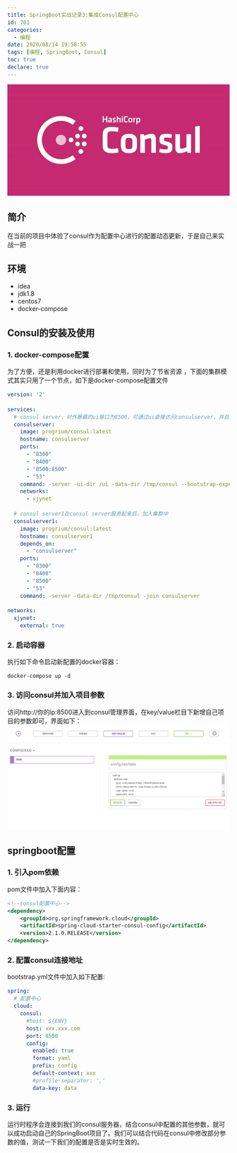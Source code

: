 ```yaml
---
title: SpringBoot实战记录3:集成Consul配置中心
id: 701
categories:
  - 编程
date: 2020/08/14 19:58:55        
tags: [编程, SpringBoot, Consul]
toc: true
declare: true
---
```


![img](/img/xjy/p70000.png)<br/>

## 简介

在当前的项目中体验了consul作为配置中心进行的配置动态更新，于是自己来实战一把<!--more-->

## 环境

+ idea
+ jdk1.8
+ centos7
+ docker-compose

## Consul的安装及使用
### 1. docker-compose配置
为了方便，还是利用docker进行部署和使用，同时为了节省资源 ，下面的集群模式其实只用了一个节点，如下是docker-compose配置文件
``` yml
version: '2'

services:      
  # consul server，对外暴露的ui接口为8500，可通过ui直接访问consulserver，并且配置在2台consul服务器的情况下集群才起作用
  consulserver:
    image: progrium/consul:latest
    hostname: consulserver
    ports:
      - "8300"
      - "8400"
      - "8500:8500"
      - "53"
    command: -server -ui-dir /ui -data-dir /tmp/consul --bootstrap-expect=1
    networks: 
      - xjynet
      
  # consul server1在consul server服务起来后，加入集群中
  consulserver1:
    image: progrium/consul:latest
    hostname: consulserver1
    depends_on:
      - "consulserver"
    ports:
      - "8300"
      - "8400"
      - "8500"
      - "53"
    command: -server -data-dir /tmp/consul -join consulserver

networks:
  xjynet:
    external: true

```

### 2. 启动容器
执行如下命令启动新配置的docker容器：
``` shell
docker-compose up -d
```

### 3. 访问consul并加入项目参数
访问http://你的ip:8500进入到consul管理界面，在key/value栏目下新增自己项目的参数即可，界面如下：![img](/img/xjy/p70001.png)<br/>


## springboot配置
### 1. 引入pom依赖
pom文件中加入下面内容：
``` xml
<!--consul配置中心-->
<dependency>
    <groupId>org.springframework.cloud</groupId>
    <artifactId>spring-cloud-starter-consul-config</artifactId>
    <version>2.1.0.RELEASE</version>
</dependency>
```

### 2. 配置consul连接地址
bootstrap.yml文件中加入如下配置:
``` yml
spring:
  # 配置中心
  cloud:
    consul:
      #host: ${ENV}
      host: xxx.xxx.com
      port: 8500
      config:
        enabled: true
        format: yaml
        prefix: config
        default-context: xxx
        #profile-separator: ','
        data-key: data
```


### 3. 运行
运行时程序会连接到我们的consul服务器，结合consul中配置的其他参数，就可以成功启动自己的SpringBoot项目了。我们可以结合代码在consul中修改部分参数的值，测试一下我们的配置是否是实时生效的。